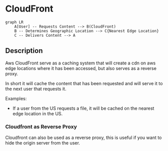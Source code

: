 # CloudFront

```mermaid
graph LR
    A[User] -- Requests Content --> B(CloudFront)
    B -- Determines Geographic Location --> C{Nearest Edge Location}
    C -- Delivers Content --> A
```

## Description

Aws CloudFront serve as a caching system that will create a cdn on aws edge locations where it has been accessed, but also serves as a reverse proxy.

In short it will cache the content that has been requested and will serve it to the next user that requests it.

Examples:

- If a user from the US requests a file, it will be cached on the nearest edge location in the US.

### Cloudfront as Reverse Proxy

Cloudfront can also be used as a reverse proxy, this is useful if you want to hide the origin server from the user.
